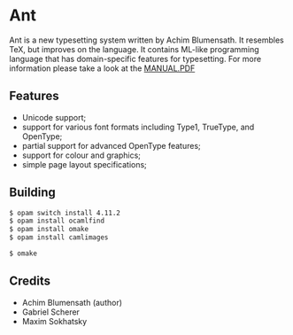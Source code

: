# Ant

Ant is a new typesetting system written by Achim Blumensath.
It resembles TeX, but improves on the language. It contains ML-like
programming language that has domain-specific features for typesetting.
For more information please take a look at the [MANUAL.PDF](https://github.com/5HT/ant/blob/master/manual.pdf)

## Features

* Unicode support;
* support for various font formats including Type1, TrueType, and OpenType;
* partial support for advanced OpenType features;
* support for colour and graphics;
* simple page layout specifications;

## Building

```sh
$ opam switch install 4.11.2
$ opam install ocamlfind
$ opam install omake
$ opam install camlimages
```

```sh
$ omake
```

## Credits

* Achim Blumensath (author)
* Gabriel Scherer
* Maxim Sokhatsky

